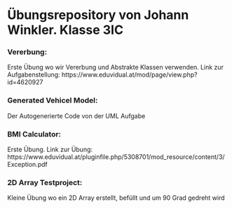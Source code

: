 <h1>Übungsrepository von Johann Winkler. Klasse 3IC</h1>

<h3>Vererbung:</h3>
Erste Übung wo wir Vererbung und Abstrakte Klassen verwenden. Link zur Aufgabenstellung: https://www.eduvidual.at/mod/page/view.php?id=4620927
<br>
<h3>Generated Vehicel Model:</h3>
Der Autogenerierte Code von der UML Aufgabe
<br>
<h3>BMI Calculator:</h3>
Erste Übung. Link zur Übung: https://www.eduvidual.at/pluginfile.php/5308701/mod_resource/content/3/Exception.pdf
<br>
<h3>2D Array Testproject:</h3>
Kleine Übung wo ein 2D Array erstellt, befüllt und um 90 Grad gedreht wird
